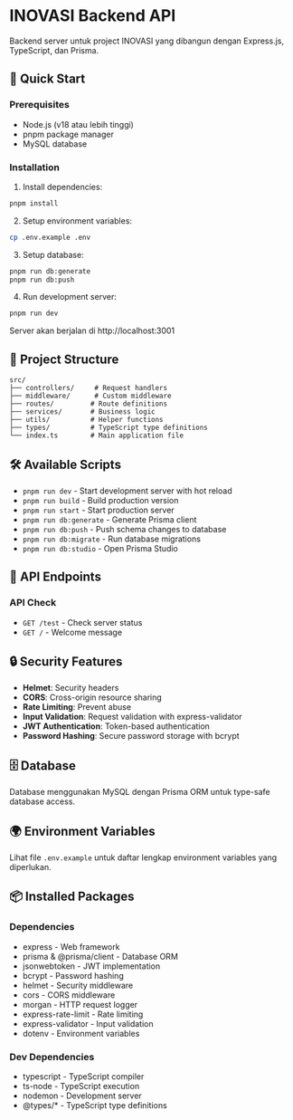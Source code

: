 # INOVASI Backend API

Backend server untuk project INOVASI yang dibangun dengan Express.js, TypeScript, dan Prisma.

## 🚀 Quick Start

### Prerequisites

- Node.js (v18 atau lebih tinggi)
- pnpm package manager
- MySQL database

### Installation

1. Install dependencies:

```bash
pnpm install
```

2. Setup environment variables:

```bash
cp .env.example .env
```

3. Setup database:

```bash
pnpm run db:generate
pnpm run db:push
```

4. Run development server:

```bash
pnpm run dev
```

Server akan berjalan di http://localhost:3001

## 📁 Project Structure

```
src/
├── controllers/     # Request handlers
├── middleware/      # Custom middleware
├── routes/         # Route definitions
├── services/       # Business logic
├── utils/          # Helper functions
├── types/          # TypeScript type definitions
└── index.ts        # Main application file
```

## 🛠️ Available Scripts

- `pnpm run dev` - Start development server with hot reload
- `pnpm run build` - Build production version
- `pnpm run start` - Start production server
- `pnpm run db:generate` - Generate Prisma client
- `pnpm run db:push` - Push schema changes to database
- `pnpm run db:migrate` - Run database migrations
- `pnpm run db:studio` - Open Prisma Studio

## 📝 API Endpoints

### API Check

- `GET /test` - Check server status
- `GET /` - Welcome message

## 🔒 Security Features

- **Helmet**: Security headers
- **CORS**: Cross-origin resource sharing
- **Rate Limiting**: Prevent abuse
- **Input Validation**: Request validation with express-validator
- **JWT Authentication**: Token-based authentication
- **Password Hashing**: Secure password storage with bcrypt

## 🗄️ Database

Database menggunakan MySQL dengan Prisma ORM untuk type-safe database access.

## 🌍 Environment Variables

Lihat file `.env.example` untuk daftar lengkap environment variables yang diperlukan.

## 📦 Installed Packages

### Dependencies

- express - Web framework
- prisma & @prisma/client - Database ORM
- jsonwebtoken - JWT implementation
- bcrypt - Password hashing
- helmet - Security middleware
- cors - CORS middleware
- morgan - HTTP request logger
- express-rate-limit - Rate limiting
- express-validator - Input validation
- dotenv - Environment variables

### Dev Dependencies

- typescript - TypeScript compiler
- ts-node - TypeScript execution
- nodemon - Development server
- @types/\* - TypeScript type definitions
